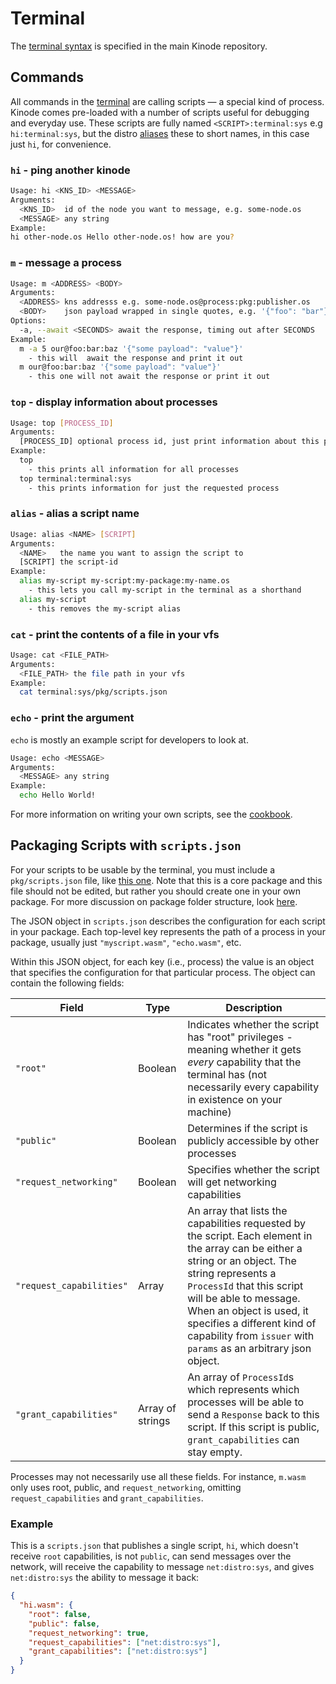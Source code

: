 # Terminal

The [terminal syntax](https://github.com/kinode-dao/kinode?tab=readme-ov-file#terminal-syntax) is specified in the main Kinode repository.

## Commands

All commands in the [terminal](https://github.com/kinode-dao/kinode/tree/main/kinode/packages/terminal) are calling scripts — a special kind of process.
Kinode comes pre-loaded with a number of scripts useful for debugging and everyday use.
These scripts are fully named `<SCRIPT>:terminal:sys` e.g `hi:terminal:sys`, but the distro [aliases](#alias---alias-a-script-name) these to short names, in this case just `hi`, for convenience.

### `hi` - ping another kinode

```bash
Usage: hi <KNS_ID> <MESSAGE>
Arguments:
  <KNS_ID>  id of the node you want to message, e.g. some-node.os
  <MESSAGE> any string
Example:
hi other-node.os Hello other-node.os! how are you?
```

### `m` - message a process

```bash
Usage: m <ADDRESS> <BODY>
Arguments:
  <ADDRESS> kns addresss e.g. some-node.os@process:pkg:publisher.os
  <BODY>    json payload wrapped in single quotes, e.g. '{"foo": "bar"}'
Options:
  -a, --await <SECONDS> await the response, timing out after SECONDS
Example:
  m -a 5 our@foo:bar:baz '{"some payload": "value"}'
    - this will  await the response and print it out
  m our@foo:bar:baz '{"some payload": "value"}'
    - this one will not await the response or print it out
```

### `top` - display information about processes

```bash
Usage: top [PROCESS_ID]
Arguments:
  [PROCESS_ID] optional process id, just print information about this process
Example:
  top
    - this prints all information for all processes
  top terminal:terminal:sys
    - this prints information for just the requested process
```

### `alias` - alias a script name

```bash
Usage: alias <NAME> [SCRIPT]
Arguments:
  <NAME>   the name you want to assign the script to
  [SCRIPT] the script-id
Example:
  alias my-script my-script:my-package:my-name.os
    - this lets you call my-script in the terminal as a shorthand
  alias my-script
    - this removes the my-script alias
```

### `cat` - print the contents of a file in your vfs

```bash
Usage: cat <FILE_PATH>
Arguments:
  <FILE_PATH> the file path in your vfs
Example:
  cat terminal:sys/pkg/scripts.json
```

### `echo` - print the argument

`echo` is mostly an example script for developers to look at.

```bash
Usage: echo <MESSAGE>
Arguments:
  <MESSAGE> any string
Example:
  echo Hello World!
```

For more information on writing your own scripts, see the [cookbook](../cookbook/writing_scripts.md).

## Packaging Scripts with `scripts.json`

For your scripts to be usable by the terminal, you must include a `pkg/scripts.json` file, like [this one](https://github.com/kinode-dao/kinode/blob/main/kinode/packages/terminal/pkg/scripts.json).
Note that this is a core package and this file should not be edited, but rather you should create one in your own package.
For more discussion on package folder structure, look [here](https://book.kinode.org/my_first_app/chapter_1.html#exploring-the-package).

The JSON object in `scripts.json` describes the configuration for each script in your package.
Each top-level key represents the path of a process in your package, usually just `"myscript.wasm"`, `"echo.wasm"`, etc.

Within this JSON object, for each key (i.e., process) the value is an object that specifies the configuration for that particular process.
The object can contain the following fields:

Field                    | Type             | Description
------------------------ | ---------------- | -----------
`"root"`                 | Boolean          | Indicates whether the script has "root" privileges - meaning whether it gets _every_ capability that the terminal has (not necessarily every capability in existence on your machine)
`"public"`               | Boolean          | Determines if the script is publicly accessible by other processes
`"request_networking"`   | Boolean          | Specifies whether the script will get networking capabilities
`"request_capabilities"` | Array            | An array that lists the capabilities requested by the script. Each element in the array can be either a string or an object. The string represents a `ProcessId` that this script will be able to message. When an object is used, it specifies a different kind of capability from `issuer` with `params` as an arbitrary json object.
`"grant_capabilities"`   | Array of strings | An array of `ProcessId`s which represents which processes will be able to send a `Response` back to this script. If this script is public, `grant_capabilities` can stay empty.

Processes may not necessarily use all these fields.
For instance, `m.wasm` only uses root, public, and `request_networking`, omitting `request_capabilities` and `grant_capabilities`.

### Example

This is a `scripts.json` that publishes a single script, `hi`, which doesn't receive `root` capabilities, is not `public`, can send messages over the network, will receive the capability to message `net:distro:sys`, and gives `net:distro:sys` the ability to message it back:

```json
{
  "hi.wasm": {
    "root": false,
    "public": false,
    "request_networking": true,
    "request_capabilities": ["net:distro:sys"],
    "grant_capabilities": ["net:distro:sys"]
  }
}
```
